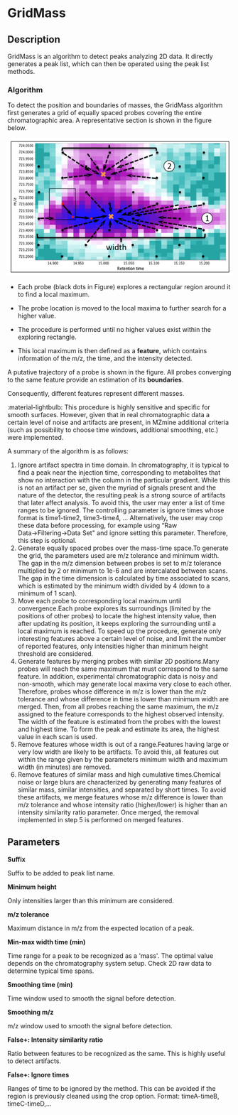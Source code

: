 # **GridMass**

## **Description**

GridMass is an algorithm to detect peaks analyzing 2D data. It directly generates a peak list, which can then be operated using the peak list methods.

### **Algorithm**

To detect the position and boundaries of masses, the GridMass algorithm first generates a grid of equally spaced probes covering the entire chromatographic area. A representative section is shown in the figure below.

![Grid Mass algorithm](gridmassalgorithm.png)

+ Each probe (black dots in Figure) explores a rectangular region around it to find a local maximum. 

+ The probe location is moved to the local maxima to further search for a higher value. 

+ The procedure is performed until no higher values exist within the exploring rectangle. 

+ This local maximum is then defined as a **feature**, which contains information of the m/z, the time, and the intensity detected. 

A putative trajectory of a probe is shown in the figure. All probes converging to the same feature provide an estimation of its **boundaries**. 

Consequently, different features represent different masses. 

:material-lightbulb: This procedure is highly sensitive and specific for smooth surfaces. However, given that in real chromatographic data a certain level of noise and artifacts are present, in MZmine additional criteria (such as possibility to choose time windows, additional smoothing, etc.) were implemented.

A summary of the algorithm is as follows:

1. Ignore artifact spectra in time domain. In chromatography, it is typical to find a peak near the injection time, corresponding to metabolites that show no interaction with the column in the particular gradient. While this is not an artifact per se, given the myriad of signals present and the nature of the detector, the resulting peak is a strong source of artifacts that later affect analysis. To avoid this, the user may enter a list of time ranges to be ignored. The controlling parameter is ignore times whose format is time1-time2, time3-time4, … Alternatively, the user may crop these data before processing, for example using “Raw Data→Filtering→Data Set" and ignore setting this parameter. Therefore, this step is optional.
2. Generate equally spaced probes over the mass-time space.To generate the grid, the parameters used are m/z tolerance and minimum width. The gap in the m/z dimension between probes is set to m/z tolerance multiplied by 2 or minimum to 1e-6 and are intercalated between scans. The gap in the time dimension is calculated by time associated to scans, which is estimated by the minimum width divided by 4 (down to a minimum of 1 scan). 
3. Move each probe to corresponding local maximum until convergence.Each probe explores its surroundings (limited by the positions of other probes) to locate the highest intensity value, then after updating its position, it keeps exploring the surrounding until a local maximum is reached. To speed up the procedure, generate only interesting features above a certain level of noise, and limit the number of reported features, only intensities higher than minimum height threshold are considered. 
4. Generate features by merging probes with similar 2D positions.Many probes will reach the same maximum that must correspond to the same feature. In addition, experimental chromatographic data is noisy and non-smooth, which may generate local maxima very close to each other. Therefore, probes whose difference in m/z is lower than the m/z tolerance and whose difference in time is lower than minimum width are merged. Then, from all probes reaching the same maximum, the m/z assigned to the feature corresponds to the highest observed intensity. The width of the feature is estimated from the probes with the lowest and highest time. To form the peak and estimate its area, the highest value in each scan is used. 
5. Remove features whose width is out of a range.Features having large or very low width are likely to be artifacts. To avoid this, all features out within the range given by the parameters minimum width and maximum width (in minutes) are removed. 
6. Remove features of similar mass and high cumulative times.Chemical noise or large blurs are characterized by generating many features of similar mass, similar intensities, and separated by short times. To avoid these artifacts, we merge features whose m/z difference is lower than m/z tolerance and whose intensity ratio (higher/lower) is higher than an intensity similarity ratio parameter. Once merged, the removal implemented in step 5 is performed on merged features.

## **Parameters**

**Suffix**

Suffix to be added to peak list name.

**Minimum height**

Only intensities larger than this minimum are considered.

**m/z tolerance**

Maximum distance in m/z from the expected location of a peak.

**Min-max width time (min)**

Time range for a peak to be recognized as a 'mass'. The optimal value depends on the chromatography system setup. Check 2D raw data to determine typical time spans.

**Smoothing time (min)**

Time window used to smooth the signal before detection.

**Smoothing m/z**

m/z window used to smooth the signal before detection.

**False+: Intensity similarity ratio**

Ratio between features to be recognized as the same. This is highly useful to detect artifacts.

**False+: Ignore times**

Ranges of time to be ignored by the method. This can be avoided if the region is previously cleaned using the crop option. Format: timeA-timeB, timeC-timeD,...
